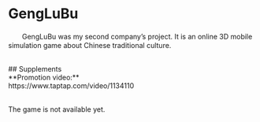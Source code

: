 GengLuBu
====================================================
　　GengLuBu was my second company’s project. It is an online 3D mobile simulation game about Chinese traditional culture.<br>

<br>
## Supplements<br>
**Promotion video:**<br>
https://www.taptap.com/video/1134110<br><br>

The game is not available yet.

